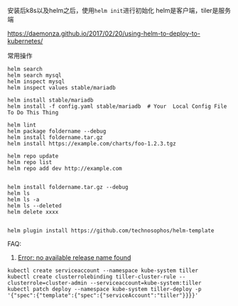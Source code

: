 安装后k8s以及helm之后，使用`helm init`进行初始化
helm是客户端，tiler是服务端

https://daemonza.github.io/2017/02/20/using-helm-to-deploy-to-kubernetes/

常用操作
```
helm search
helm search mysql
helm inspect mysql
helm inspect values stable/mariadb

helm install stable/mariadb
helm install -f config.yaml stable/mariadb  # Your  Local Config File To Do This Thing

helm lint
helm package foldername --debug
helm install foldername.tar.gz
helm install https://example.com/charts/foo-1.2.3.tgz

helm repo update
helm repo list
helm repo add dev http://example.com


helm install foldername.tar.gz --debug
helm ls 
helm ls -a
helm ls --deleted
helm delete xxxx


helm plugin install https://github.com/technosophos/helm-template

```

FAQ:

1. [Error: no available release name found](https://github.com/kubernetes/helm/issues/3055)

```
kubectl create serviceaccount --namespace kube-system tiller
kubectl create clusterrolebinding tiller-cluster-rule --clusterrole=cluster-admin --serviceaccount=kube-system:tiller
kubectl patch deploy --namespace kube-system tiller-deploy -p '{"spec":{"template":{"spec":{"serviceAccount":"tiller"}}}}'
```